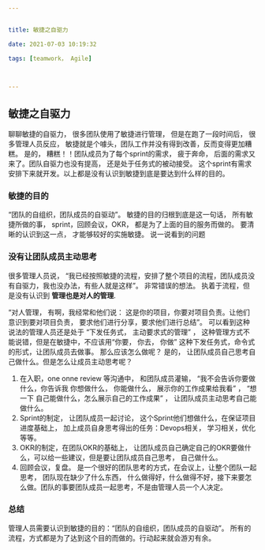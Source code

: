 ```yaml
---

  
title: 敏捷之自驱力

date: 2021-07-03 10:19:32

tags: [teamwork， Agile]

  

---
```



## 敏捷之自驱力

聊聊敏捷的自驱力， 很多团队使用了敏捷进行管理， 但是在跑了一段时间后， 很多管理人员反应， 敏捷就是个噱头，团队工作并没有得到改善，反而变得更加糟糕。 是的， 糟糕！！团队成员为了每个sprint的需求， 疲于奔命， 后面的需求又来了。团队自驱力也没有提高， 还是处于任务式的被动接受。 这个sprint有需求安排下来就开发。以上都是没有认识到敏捷到底是要达到什么样的目的。

### 敏捷的目的
“团队的自组织，团队成员的自驱动”。 敏捷的目的归根到底是这一句话， 所有敏捷所做的事， sprint，回顾会议，OKR， 都是为了上面的目的服务而做的。 要清晰的认识到这一点， 才能够较好的实施敏捷。 说一说看到的问题

### 没有让团队成员主动思考
很多管理人员说， 
“我已经按照敏捷的流程，安排了整个项目的流程，团队成员没有自驱力，我也没办法，有些人就是这样”。
 非常错误的想法。 执着于流程，但是没有认识到 **管理也是对人的管理**. 
 
“对人管理， 有啊，我经常和他们说： 这是你的项目，你要对项目负责。让他们意识到要对项目负责， 要求他们进行分享，要求他们进行总结”。
可以看到这种说法的管理人员还是处于 “下发任务式， 主动要求式的管理” ， 这种管理方式不能说错，但是在敏捷中，不应该用“你要， 你去， 你做” 这种下发任务式，命令式的形式，让团队成员去做事。 那么应该怎么做呢？ 
是的， 让团队成员自己思考自己做什么。但是怎么让成员主动思考呢？
 1. 在入职，one onne review 等沟通中， 和团队成员灌输， “我不会告诉你要做什么，你告诉我 你想做什么， 你能做什么， 展示你的工作成果给我看” ， “想一下 自己能做什么，怎么展示自己的工作成果” ， 让团队成员主动思考自己能做什么。
 2. Sprint的制定， 让团队成员一起讨论， 这个Sprint他们想做什么，在保证项目进度基础上， 加上成员自身思考得出的任务：Devops相关， 学习相关，优化 等等。
 3. OKR的制定，在团队OKR的基础上， 让团队成员自己确定自己的OKR要做什么，可以给一些建议，但是要让团队成员自己思考， 自己做什么。
 4. 回顾会议，复盘。 是一个很好的团队思考的方式，在会议上，让整个团队一起思考， 团队现在缺少了什么东西， 什么做得好，什么做得不好，接下来要怎么做。团队的事要团队成员一起思考，不是由管理人员一个人决定。



### 总结
 
管理人员需要认识到敏捷的目的：“团队的自组织，团队成员的自驱动”。 所有的流程，方式都是为了达到这个目的而做的。行动起来就会游刃有余。


